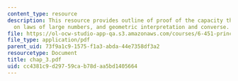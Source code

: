 ```yaml
---
content_type: resource
description: This resource provides outline of proof of the capacity theorem, notes
  on laws of large numbers, and geometric interpretation and converse.
file: https://ol-ocw-studio-app-qa.s3.amazonaws.com/courses/6-451-principles-of-digital-communication-ii-spring-2005/cc4381c9d29759cab78daa5bd1405664_chap_3.pdf
file_type: application/pdf
parent_uid: 73f9a1c9-1575-f1a3-abda-44e7358df3a2
resourcetype: Document
title: chap_3.pdf
uid: cc4381c9-d297-59ca-b78d-aa5bd1405664
---
```

